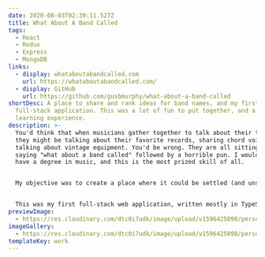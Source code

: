 ```yaml
---
date: 2020-08-03T02:39:11.527Z
title: What About A Band Called
tags:
  - React
  - Redux
  - Express
  - MongoDB
links:
  - display: whataboutabandcalled.com
    url: https://whataboutabandcalled.com/
  - display: GitHub
    url: https://github.com/gusbmurphy/what-about-a-band-called
shortDesc: A place to share and rank ideas for band names, and my first real
  full-stack application. This was a lot of fun to put together, and a great
  learning experience.
description: >-
  You'd think that when musicians gather together to talk about their trade,
  they might be talking about their favorite records, sharing chord voicings, or
  talking about vintage equipment. You'd be wrong. They are all sitting around
  saying "what about a band called" followed by a horrible pun. I would know—I
  have a degree in music, and this is the most prized skill of all.


  My objective was to create a place where it could be settled (and unsettled) who has the worst of the puns, the most esoteric of the references, and—thereby—who is the greatest musician. Users are able to sort submitted band names by a few parameters, and can make an account to submit their own, and vote on others'.


  This was my first full-stack web application, written mostly in TypeScript using React, Redux, Express and MongoDB. More specifically, I made some detours to learn about Redux-Saga, the fantastic Redux Toolkit, Enzyme and Sinon in testing (although much of that functionality was eclipsed with TypeScript and typed variations of other libraries), and Mongoose (ultimately Typegoose to take advantage of TypeScript) for interaction with the database.
previewImage:
  - https://res.cloudinary.com/dtc0i7udk/image/upload/v1596425098/personal-site/Kapture_2020-08-02_at_22.22.44_plorcx.gif
imageGallery:
  - https://res.cloudinary.com/dtc0i7udk/image/upload/v1596425098/personal-site/Kapture_2020-08-02_at_22.22.44_plorcx.gif
templateKey: work
---
```

